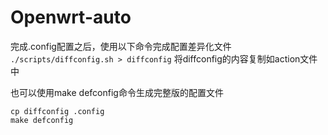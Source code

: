 # Openwrt-auto
完成.config配置之后，使用以下命令完成配置差异化文件
`./scripts/diffconfig.sh > diffconfig`
将diffconfig的内容复制如action文件中

也可以使用make defconfig命令生成完整版的配置文件
```
cp diffconfig .config
make defconfig
```
